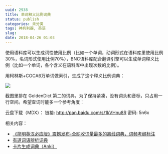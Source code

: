 ```yaml
---
uuid: 2938
title: 单词释义比例词典
status: publish
categories: 未分类
tags: 神兵利器, 英语
slug: 
date: 2018-04-26 01:03
---
```

使用语料库可以生成词性使用比例（比如一个单词，动词形式在语料库里使用比例30%，名词形式使用比例70%），BNC语料库配合翻译引擎可以生成单词释义比例（比如一个单词，各个含义在语料库中出现次数的比例）。

用柯林斯+COCA6万单词做索引，生成了这个释义比例词典：

![](https://skywind3000.github.io/images/p/dict/proportion2.png)

截图里排在 GoldenDict 第二的词典，为了保持紧凑，没有词头和音标，只占用一行空间。希望查词时能多一个参考角度：


云盘下载（MDX）：
链接: http://pan.baidu.com/s/1kVHnu8R 密码: 5n6x


相关内容：

- [《简明英汉必应版》震撼发布-全网收词量最多的离线词典，词频考纲标注](https://skywind.me/blog/archives/2875)
- [有道词语辨析词典](https://skywind.me/blog/archives/2941)
- [卡片生成词典（Anki）](https://skywind.me/blog/archives/2949)

